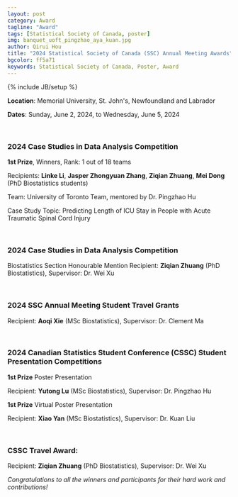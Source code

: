```yaml
---
layout: post
category: Award
tagline: "Award"
tags: [Statistical Society of Canada, poster]
img: banquet_uoft_pingzhao_aya_kuan.jpg
author: Qirui Hou
title: "2024 Statistical Society of Canada (SSC) Annual Meeting Awards"
bgcolor: ff5a71
keywords: Statistical Society of Canada, Poster, Award
---
```



{% include JB/setup %}

**Location**: Memorial University, St. John's, Newfoundland and Labrador

**Dates**: Sunday, June 2, 2024, to Wednesday, June 5, 2024


<!--more-->

<br/>

### **2024 Case Studies in Data Analysis Competition**

**1st Prize**, Winners, Rank: 1 out of 18 teams

Recipients: **Linke Li**, **Jasper Zhongyuan Zhang**, **Ziqian Zhuang**, **Mei Dong** (PhD Biostatistics students)

Team: University of Toronto Team, mentored by Dr. Pingzhao Hu

Case Study Topic: Predicting Length of ICU Stay in People with Acute Traumatic Spinal Cord Injury

<br/>

### **2024 Case Studies in Data Analysis Competition**

Biostatistics Section Honourable Mention Recipient: **Ziqian Zhuang** (PhD Biostatistics), Supervisor: Dr. Wei Xu

<br/>

### **2024 SSC Annual Meeting Student Travel Grants**

Recipient: **Aoqi Xie** (MSc Biostatistics), Supervisor: Dr. Clement Ma

<br/>

### **2024 Canadian Statistics Student Conference (CSSC) Student Presentation Competitions**

**1st Prize** Poster Presentation

Recipient: **Yutong Lu** (MSc Biostatistics), Supervisor: Dr. Pingzhao Hu

**1st Prize** Virtual Poster Presentation

Recipient: **Xiao Yan** (MSc Biostatistics), Supervisor: Dr. Kuan Liu

<br/>

### **CSSC Travel Award**:

Recipient: **Ziqian Zhuang** (PhD Biostatistics), Supervisor: Dr. Wei Xu

_Congratulations to all the winners and participants for their hard work and contributions!_


